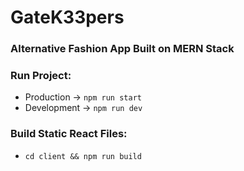 # GateK33pers

### Alternative Fashion App Built on MERN Stack

### Run Project:
* Production -> `npm run start`
* Development -> `npm run dev`

### Build Static React Files:
* `cd client && npm run build`
